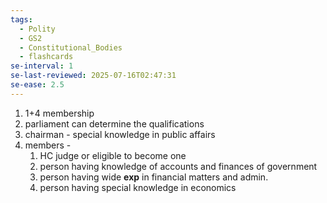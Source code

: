 ```yaml
---
tags:
  - Polity
  - GS2
  - Constitutional_Bodies
  - flashcards
se-interval: 1
se-last-reviewed: 2025-07-16T02:47:31
se-ease: 2.5
---
```

1. 1+4 membership
2. parliament can determine the qualifications
3. chairman - special knowledge in public affairs
4. members - 
	1. HC judge or eligible to become one
	2. person having knowledge of accounts and finances of government
	3. person having wide **exp** in financial matters and admin.
	4. person having special knowledge in economics

